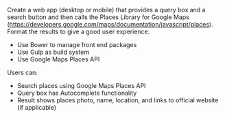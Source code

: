 Create a web app (desktop or mobile) that provides a query box and a search button and then calls the Places Library for Google Maps (https://developers.google.com/maps/documentation/javascript/places). Format the results to give a good user experience.

* Use Bower to manage front end packages
* Use Gulp as build system
* Use Google Maps Places API

Users can:
* Search places using Google Maps Places API
* Query box has Autocomplete functionality
* Result shows places photo, name, location, and links to official website (if applicable)
